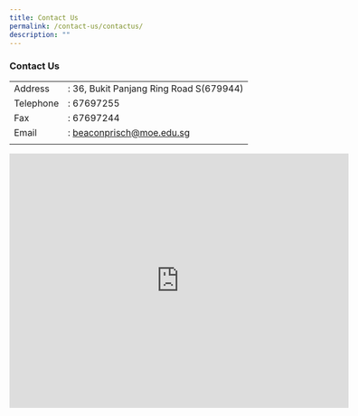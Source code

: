 ```yaml
---
title: Contact Us
permalink: /contact-us/contactus/
description: ""
---
```

### Contact Us


|  | | 
| -------- | -------- | 
| Address     | : 36, Bukit Panjang Ring Road S(679944)     |
| Telephone     | : 67697255     |
| Fax     | : 67697244     |
| Email     | : [beaconprisch@moe.edu.sg](mailto:beaconprisch@moe.edu.sg)     |
|   |   |

<iframe src="https://www.google.com/maps/embed?pb=!1m16!1m12!1m3!1d3329.9161401095635!2d103.77270251712605!3d1.3833718795880323!2m3!1f0!2f0!3f0!3m2!1i1024!2i768!4f13.1!2m1!1sbeacon%20primary%20school!5e0!3m2!1sen!2ssg!4v1681093888304!5m2!1sen!2ssg" width="600" height="450" style="border:0;" allowfullscreen="" loading="lazy"></iframe>